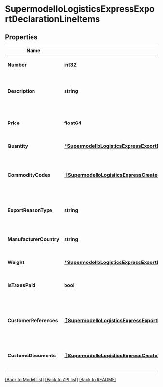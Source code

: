# SupermodelIoLogisticsExpressExportDeclarationLineItems

## Properties
Name | Type | Description | Notes
------------ | ------------- | ------------- | -------------
**Number** | **int32** | Please provide line item number | [default to null]
**Description** | **string** | Please provide description of the line item | [default to null]
**Price** | **float64** | Please provide monetary value of the line item | [default to null]
**Quantity** | [***SupermodelIoLogisticsExpressExportDeclarationQuantity**](supermodelIoLogisticsExpressExportDeclaration_quantity.md) |  | [default to null]
**CommodityCodes** | [**[]SupermodelIoLogisticsExpressCreateShipmentRequestContentExportDeclarationCommodityCodes**](supermodelIoLogisticsExpressCreateShipmentRequest_content_exportDeclaration_commodityCodes.md) | Please provide Commodity codes for the shipment at item line level | [optional] [default to null]
**ExportReasonType** | **string** | Please provide the reason for export | [optional] [default to null]
**ManufacturerCountry** | **string** | Please enter two letter ISO manufacturer country code | [default to null]
**Weight** | [***SupermodelIoLogisticsExpressExportDeclarationWeight**](supermodelIoLogisticsExpressExportDeclaration_weight.md) |  | [default to null]
**IsTaxesPaid** | **bool** | Please provide if the Taxes is paid for the line item | [optional] [default to null]
**CustomerReferences** | [**[]SupermodelIoLogisticsExpressExportDeclarationCustomerReferences**](supermodelIoLogisticsExpressExportDeclaration_customerReferences.md) | Please provide the Customer References for the line item | [optional] [default to null]
**CustomsDocuments** | [**[]SupermodelIoLogisticsExpressCreateShipmentRequestContentExportDeclarationCustomsDocuments**](supermodelIoLogisticsExpressCreateShipmentRequest_content_exportDeclaration_customsDocuments.md) | Please provide the customs documents details | [optional] [default to null]

[[Back to Model list]](../README.md#documentation-for-models) [[Back to API list]](../README.md#documentation-for-api-endpoints) [[Back to README]](../README.md)


